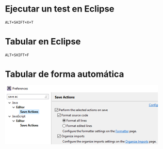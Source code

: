 # Ejecutar un test en Eclipse
~~~text
ALT+SHIFT+X+T
~~~

# Tabular en Eclipse
~~~text
ALT+SHIFT+F
~~~

# Tabular de forma automática
![Preferencias](ajustes_1.png)
